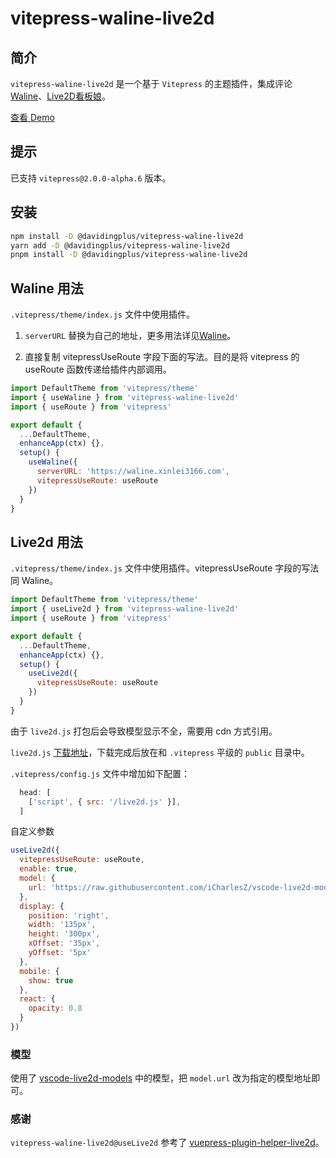 # vitepress-waline-live2d

## 简介

`vitepress-waline-live2d` 是一个基于 `Vitepress` 的主题插件，集成评论[Waline](https://waline.js.org)、[Live2D看板娘](https://www.live2d.com/zh-CHS/)。

[查看 Demo](https://davidingplus.github.io/vitepress-waline-live2d/)

## 提示
已支持 `vitepress@2.0.0-alpha.6` 版本。

## 安装

```bash
npm install -D @davidingplus/vitepress-waline-live2d
yarn add -D @davidingplus/vitepress-waline-live2d
pnpm install -D @davidingplus/vitepress-waline-live2d
```

## Waline 用法

`.vitepress/theme/index.js` 文件中使用插件。

1. `serverURL` 替换为自己的地址，更多用法详见[Waline](https://waline.js.org)。

2. 直接复制 vitepressUseRoute 字段下面的写法。目的是将 vitepress 的 useRoute 函数传递给插件内部调用。

```js
import DefaultTheme from 'vitepress/theme'
import { useWaline } from 'vitepress-waline-live2d'
import { useRoute } from 'vitepress'

export default {
  ...DefaultTheme,
  enhanceApp(ctx) {},
  setup() {
    useWaline({
      serverURL: 'https://waline.xinlei3166.com',
      vitepressUseRoute: useRoute
    })
  }
}
```

## Live2d 用法

`.vitepress/theme/index.js` 文件中使用插件。vitepressUseRoute 字段的写法同 Waline。

```js
import DefaultTheme from 'vitepress/theme'
import { useLive2d } from 'vitepress-waline-live2d'
import { useRoute } from 'vitepress'

export default {
  ...DefaultTheme,
  enhanceApp(ctx) {},
  setup() {
    useLive2d({
      vitepressUseRoute: useRoute
    })
  }
}
```

由于 `live2d.js` 打包后会导致模型显示不全，需要用 cdn 方式引用。

`live2d.js` [下载地址](https://github.com/DavidingPlus/vitepress-waline-live2d/blob/master/docs/public/live2d.js)，下载完成后放在和 `.vitepress` 平级的 `public` 目录中。

`.vitepress/config.js` 文件中增加如下配置：

```js
  head: [
    ['script', { src: '/live2d.js' }],
  ]
```

自定义参数

```js
useLive2d({
  vitepressUseRoute: useRoute,
  enable: true,
  model: {
    url: 'https://raw.githubusercontent.com/iCharlesZ/vscode-live2d-models/master/model-library/hibiki/hibiki.model.json'
  },
  display: {
    position: 'right',
    width: '135px',
    height: '300px',
    xOffset: '35px',
    yOffset: '5px'
  },
  mobile: {
    show: true
  },
  react: {
    opacity: 0.8
  }
})
```

### 模型

使用了 [vscode-live2d-models](https://github.com/iCharlesZ/vscode-live2d-models#url) 中的模型，把 `model.url` 改为指定的模型地址即可。


### 感谢

`vitepress-waline-live2d@useLive2d` 参考了 [vuepress-plugin-helper-live2d](https://github.com/JoeyBling/vuepress-plugin-helper-live2d)。

